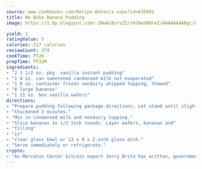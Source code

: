 ```yaml
---
source: www.cookbooks.com/Recipe-Details.aspx?id=635681
title: No Bake Banana Pudding
image: https://1.bp.blogspot.com/-2Nw8c0urvZI/YA2HwVBOrwI/AAAAAAAABgc/hcoCuYbLRGghREWYfHLERS8jzKEXzVPXwCLcBGAsYHQ/s154/14.png

yield: 1
ratingValue: 5
calories: 217 calories
reviewCount: 379
cookTime: PT2H
prepTime: PT32M
ingredients:
- "2 3 1/2 oz. pkg. vanilla instant pudding"
- "1 4 oz. can sweetened condensed milk not evaporated"
- "1 8 oz. container frozen nondairy whipped topping, thawed"
- "6 large bananas"
- "1 11 oz. box vanilla wafers"
directions:
- "Prepare pudding following package directions. Let stand until slightly"
- "thickened 3 minutes."
- "Mix in condensed milk and nondairy topping."
- "Slice bananas in 1/2 inch rounds. Layer wafers, bananas and"
- "filling"
- "in"
- "clear glass bowl or 13 x 9 x 2-inch glass dish."
- "Serve immediately or refrigerate."
crypto:
- "As Mercatus Center bitcoin expert Jerry Brito has written, government regulation can either be ham-fisted or light to the touch."
---
```


